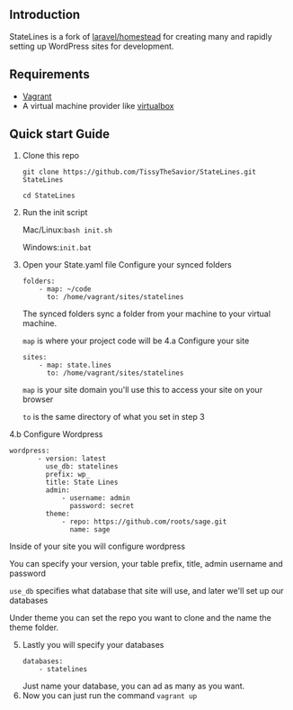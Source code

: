 ## Introduction

StateLines is a fork of [laravel/homestead](https://github.com/laravel/homestead) for creating many and rapidly setting up WordPress sites for development.

Requirements
------------
- [Vagrant](http://vagrantup.com/)
- A virtual machine provider like [virtualbox](http://virtualbox.org)

Quick start Guide
-----------------
1. Clone this repo

   `git clone https://github.com/TissyTheSavior/StateLines.git StateLines`

   `cd StateLines`
2. Run the init script
   
   Mac/Linux:`bash init.sh`
   
   Windows:`init.bat`
3. Open your State.yaml file
   Configure your synced folders
   ```
   folders:
       - map: ~/code
         to: /home/vagrant/sites/statelines
   ```
   The synced folders sync a folder from your machine to your virtual machine.
   
   `map` is where your project code will be
4.a Configure your site
   ```
   sites:
       - map: state.lines
         to: /home/vagrant/sites/statelines
   ```
   `map` is your site domain you'll use this to access your site on your browser
   
   `to` is the same directory of what you set in step 3
   
4.b Configure Wordpress
   ```
   wordpress:
          - version: latest
            use_db: statelines
            prefix: wp_
            title: State Lines
            admin:
                - username: admin
                  password: secret
            theme: 
                - repo: https://github.com/roots/sage.git
                  name: sage
   ```
   Inside of your site you will configure wordpress
   
   You can specify your version, your table prefix, title, admin username and password
   
   `use_db` specifies what database that site will use, and later we'll set up our databases
   
   Under theme you can set the repo you want to clone and the name the theme folder.
   
5. Lastly you will specify your databases
   ```
   databases:
       - statelines
   ```
   Just name your database, you can ad as many as you want.
6. Now you can just run the command `vagrant up`
